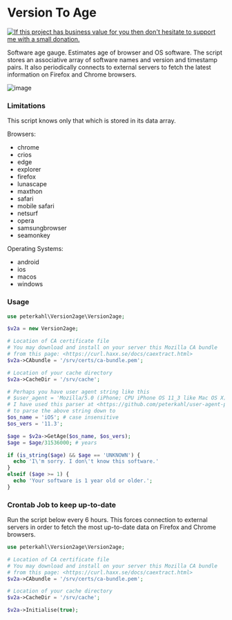 # Version To Age

[![If this project has business value for you then don't hesitate to support me with a small donation.](https://img.shields.io/badge/Donations-via%20Paypal-blue.svg)](https://www.paypal.me/PeterK93)

Software age gauge. Estimates age of browser and OS software. The script stores an associative array of software names and version and timestamp pairs. It also periodically connects to external servers to fetch the latest information on Firefox and Chrome browsers.

![image](https://github.com/peterkahl/version-to-age/blob/master/screen-shot.png "Screenshot of user agent and age of software.")

### Limitations

This script knows only that which is stored in its data array.

Browsers:
* chrome
* crios
* edge
* explorer
* firefox
* lunascape
* maxthon
* safari
* mobile safari
* netsurf
* opera
* samsungbrowser
* seamonkey

Operating Systems:
* android
* ios
* macos
* windows

### Usage
```php
use peterkahl\Version2age\Version2age;

$v2a = new Version2age;

# Location of CA certificate file
# You may download and install on your server this Mozilla CA bundle
# from this page: <https://curl.haxx.se/docs/caextract.html>
$v2a->CAbundle = '/srv/certs/ca-bundle.pem';

# Location of your cache directory
$v2a->CacheDir = '/srv/cache';

# Perhaps you have user agent string like this
# $user_agent = 'Mozilla/5.0 (iPhone; CPU iPhone OS 11_3 like Mac OS X) AppleWebKit/604.1.34 (KHTML, like Gecko) CriOS/65.0.3325.152 Mobile/15E5216a Safari/604.1';
# I have used this parser at <https://github.com/peterkahl/user-agent-parser>
# to parse the above string down to
$os_name = 'iOS'; # case insensitive
$os_vers = '11.3';

$age = $v2a->GetAge($os_name, $os_vers);
$age = $age/31536000; # years

if (is_string($age) && $age == 'UNKNOWN') {
  echo 'I\'m sorry. I don\'t know this software.'
}
elseif ($age >= 1) {
  echo 'Your software is 1 year old or older.';
}

```

### Crontab Job to keep up-to-date
Run the script below every 6 hours. This forces connection to external servers in order to fetch the most up-to-date data on Firefox and Chrome browsers.
```php
use peterkahl\Version2age\Version2age;

# Location of CA certificate file
# You may download and install on your server this Mozilla CA bundle
# from this page: <https://curl.haxx.se/docs/caextract.html>
$v2a->CAbundle = '/srv/certs/ca-bundle.pem';

# Location of your cache directory
$v2a->CacheDir = '/srv/cache';

$v2a->Initialise(true);

```
